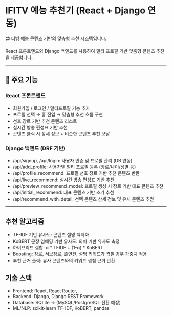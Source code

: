 
# IFITV 예능 추천기 (React + Django  연동)

📺 티빙 예능 콘텐츠 기반의 맞춤형 추천 시스템입니다.

React 프론트엔드와 Django 백엔드를 사용하여 멀티 프로필 기반 맞춤형 콘텐츠 추천을 제공합니다.

---

## 🚀 주요 기능

### React 프론트엔드
- 회원가입 / 로그인 / 멀티프로필 기능 추가
- 프로필 선택 → 홈 진입 → 맞춤형 추천 흐름 구현
- 선호 장르 기반 추천 콘텐츠 리스트
- 실시간 방송 편성표 기반 추천
- 콘텐츠 클릭 시 상세 정보 + 비슷한 콘텐츠 추천 모달

### Django 백엔드 (DRF 기반)
- /api/signup, /api/login: 사용자 인증 및 프로필 관리 (DB 연동)
- /api/add_profile: 사용자별 멀티 프로필 등록 (장르/나이/성별 등)
- /api/profile_recommend: 프로필 선호 장르 기반 추천 콘텐츠 반환
- /api/live_recommend: 실시간 방송 편성표 기반 추천
- /api/preview_recommend_model: 프로필 생성 시 장르 기반 대표 콘텐츠 추천
- /api/initial_recommend: 대표 콘텐츠 기반 초기 추천
- /api/recommend_with_detail: 선택 콘텐츠 상세 정보 및 유사 콘텐츠 추천

---

## 추천 알고리즘

- TF-IDF 기반 유사도: 콘텐츠 설명 벡터화
- KoBERT 문장 임베딩 기반 유사도: 의미 기반 유사도 측정
- 하이브리드 결합: α * TFIDF + (1-α) * KoBERT
- Boosting: 장르, 서브장르, 출연진, 설명 키워드가 겹칠 경우 가중치 적용
- 추천 근거 출력: 유사 콘텐츠와의 키워드 겹침 근거 반환

## 기술 스택
- Frontend: React, React Router, 
- Backend: Django, Django REST Framework
- Database: SQLite → (MySQL/PostgreSQL 전환 예정)
- ML/NLP: scikit-learn TF-IDF, KoBERT, pandas



